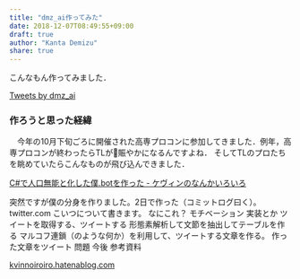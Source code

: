 ```yaml
---
title: "dmz_ai作ってみた"
date: 2018-12-07T08:49:55+09:00
draft: true
author: "Kanta Demizu"
share: true
---
```

こんなもん作ってみました．

<a class="twitter-timeline" width=60% height="500px" href="https://twitter.com/dmz_ai?ref_src=twsrc%5Etfw">Tweets by dmz_ai</a> <script async src="https://platform.twitter.com/widgets.js" charset="utf-8"></script>

### 作ろうと思った経緯

　今年の10月下旬ごろに開催された高専プロコンに参加してきました．例年，高専プロコンが終わったらTLが賑やかになるんですよね．
そしてTLのプロたちを眺めていたらこんなものが飛び込んできました．
<div class="blogCard"><div class="blogCardCont"><div class="blogCardTxt"><p class="blogCardTitle"><a href="http://kvinnoiroiro.hatenablog.com/entry/2018/11/04/221920">C#で人口無能と化した僕.botを作った - ケヴィンのなんかいろいろ</a></p><p>突然ですが僕の分身を作りました。2日で作った（コミットログ曰く）。 twitter.com こいつについて書きます。 なにこれ？ モチベーション 実装とか ツイートを取得する、ツイートする 形態素解析して文節を抽出してテーブルを作る マルコフ連鎖（のような何か）を利用して、ツイートする文章を作る。 作った文章をツイート 問題 今後 参考資料</p></div><div class="blogCardImg"><div class="blogCardImg__wrap"><a href="http://kvinnoiroiro.hatenablog.com/entry/2018/11/04/221920"><img src="https://cdn.blog.st-hatena.com/images/theme/og-image-1500.png" alt=""></a></div></div></div><div class="blogCardFooter"><a href="http://kvinnoiroiro.hatenablog.com/entry/2018/11/04/221920"><img src="//www.google.com/s2/favicons?domain=http://kvinnoiroiro.hatenablog.com/entry/2018/11/04/221920" alt="">kvinnoiroiro.hatenablog.com</a></div></div>